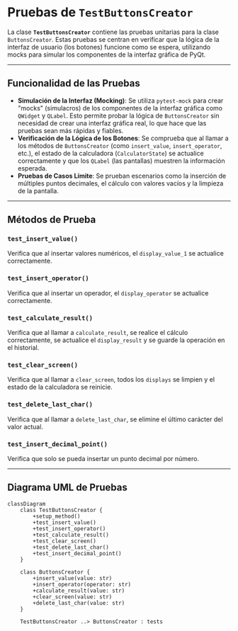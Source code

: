 # Pruebas de `TestButtonsCreator`

La clase **`TestButtonsCreator`** contiene las pruebas unitarias para la clase `ButtonsCreator`. Estas pruebas se centran en verificar que la lógica de la interfaz de usuario (los botones) funcione como se espera, utilizando mocks para simular los componentes de la interfaz gráfica de PyQt.

---

## Funcionalidad de las Pruebas

- **Simulación de la Interfaz (Mocking)**: Se utiliza `pytest-mock` para crear "mocks" (simulacros) de los componentes de la interfaz gráfica como `QWidget` y `QLabel`. Esto permite probar la lógica de `ButtonsCreator` sin necesidad de crear una interfaz gráfica real, lo que hace que las pruebas sean más rápidas y fiables.
- **Verificación de la Lógica de los Botones**: Se comprueba que al llamar a los métodos de `ButtonsCreator` (como `insert_value`, `insert_operator`, etc.), el estado de la calculadora (`CalculatorState`) se actualice correctamente y que los `QLabel` (las pantallas) muestren la información esperada.
- **Pruebas de Casos Límite**: Se prueban escenarios como la inserción de múltiples puntos decimales, el cálculo con valores vacíos y la limpieza de la pantalla.

---

## Métodos de Prueba

### `test_insert_value()`
Verifica que al insertar valores numéricos, el `display_value_1` se actualice correctamente.

### `test_insert_operator()`
Verifica que al insertar un operador, el `display_operator` se actualice correctamente.

### `test_calculate_result()`
Verifica que al llamar a `calculate_result`, se realice el cálculo correctamente, se actualice el `display_result` y se guarde la operación en el historial.

### `test_clear_screen()`
Verifica que al llamar a `clear_screen`, todos los `displays` se limpien y el estado de la calculadora se reinicie.

### `test_delete_last_char()`
Verifica que al llamar a `delete_last_char`, se elimine el último carácter del valor actual.

### `test_insert_decimal_point()`
Verifica que solo se pueda insertar un punto decimal por número.

---

## Diagrama UML de Pruebas

```mermaid
classDiagram
    class TestButtonsCreator {
        +setup_method()
        +test_insert_value()
        +test_insert_operator()
        +test_calculate_result()
        +test_clear_screen()
        +test_delete_last_char()
        +test_insert_decimal_point()
    }

    class ButtonsCreator {
        +insert_value(value: str)
        +insert_operator(operator: str)
        +calculate_result(value: str)
        +clear_screen(value: str)
        +delete_last_char(value: str)
    }

    TestButtonsCreator ..> ButtonsCreator : tests
```